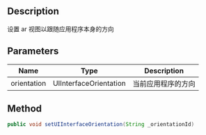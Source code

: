 ## Description

设置 ar 视图以跟随应用程序本身的方向

## Parameters

| Name        | Type                   | Description               |
| ----------- | ---------------------- | ------------------------- |
| orientation | UIInterfaceOrientation | 当前应用程序的方向 |

## Method

```java
public void setUIInterfaceOrientation(String _orientationId)
```
